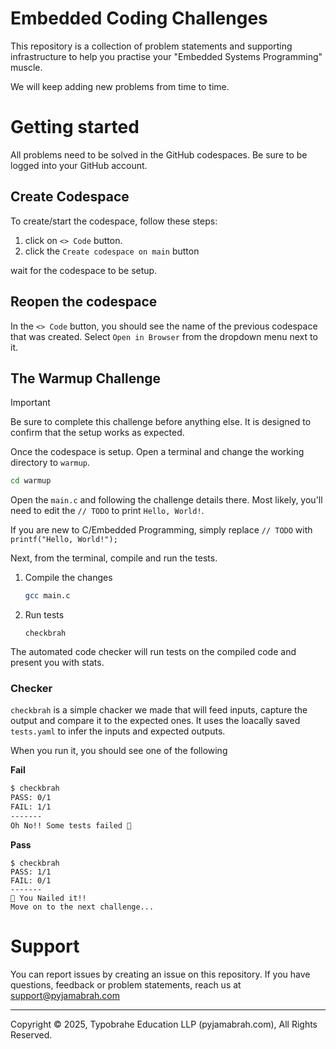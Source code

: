 # Embedded Coding Challenges

This repository is a collection of problem statements and supporting infrastructure to help you practise your "Embedded Systems Programming" muscle.

We will keep adding new problems from time to time.

# Getting started

All problems need to be solved in the GitHub codespaces. Be sure to be logged into your GitHub account.

## Create Codespace
To create/start the codespace, follow these steps:
1. click on `<> Code` button.
1. click the `Create codespace on main` button

wait for the codespace to be setup.

## Reopen the codespace

In the `<> Code` button, you should see the name of the previous codespace that was created. Select `Open in Browser` from the dropdown menu next to it.

## The Warmup Challenge
> [!IMPORTANT]
> Be sure to complete this challenge before anything else. It is designed to confirm that the setup works as expected.

Once the codespace is setup. Open a terminal and change the working directory to `warmup`.

```bash
cd warmup
```

Open the `main.c` and following the challenge details there. Most likely, you'll need to edit the `// TODO` to print `Hello, World!`.

If you are new to C/Embedded Programming, simply replace `// TODO` with `printf("Hello, World!");`

Next, from the terminal, compile and run the tests.
1. Compile the changes
   ```bash
   gcc main.c
   ```
1. Run tests
   ```
   checkbrah
   ```
The automated code checker will run tests on the compiled code and present you with stats.

### Checker

`checkbrah` is a simple chacker we made that will feed inputs, capture the output and compare it to the expected ones. It uses the loacally saved `tests.yaml` to infer the inputs and expected outputs.

When you run it, you should see one of the following

**Fail**
```bash
$ checkbrah
PASS: 0/1
FAIL: 1/1
-------
Oh No!! Some tests failed 🥺
```

**Pass**
```
$ checkbrah
PASS: 1/1
FAIL: 0/1
-------
🎯 You Nailed it!!
Move on to the next challenge...

```

# Support

You can report issues by creating an issue on this repository. If you have questions, feedback or problem statements, reach us at [support@pyjamabrah.com](mailto:support@pyjamabrah.com)

----

Copyright © 2025, Typobrahe Education LLP (pyjamabrah.com), All Rights Reserved.